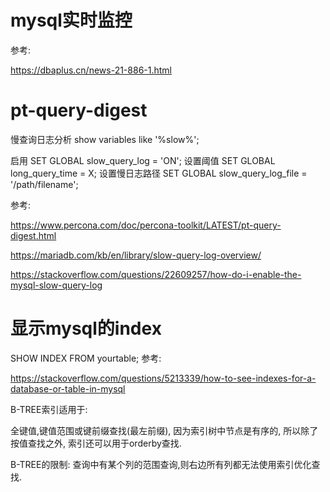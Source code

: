 # mysql实时监控


参考:

https://dbaplus.cn/news-21-886-1.html

# pt-query-digest

慢查询日志分析
show variables like '%slow%';

启用
SET GLOBAL slow_query_log = 'ON';
设置阈值
SET GLOBAL long_query_time = X;
设置慢日志路径
SET GLOBAL slow_query_log_file = '/path/filename';

参考:

https://www.percona.com/doc/percona-toolkit/LATEST/pt-query-digest.html

https://mariadb.com/kb/en/library/slow-query-log-overview/

https://stackoverflow.com/questions/22609257/how-do-i-enable-the-mysql-slow-query-log

# 显示mysql的index

SHOW INDEX FROM yourtable;
参考:

https://stackoverflow.com/questions/5213339/how-to-see-indexes-for-a-database-or-table-in-mysql

B-TREE索引适用于:

全键值,键值范围或键前缀查找(最左前缀), 因为索引树中节点是有序的, 所以除了按值查找之外, 索引还可以用于orderby查找.

B-TREE的限制:
查询中有某个列的范围查询,则右边所有列都无法使用索引优化查找.
